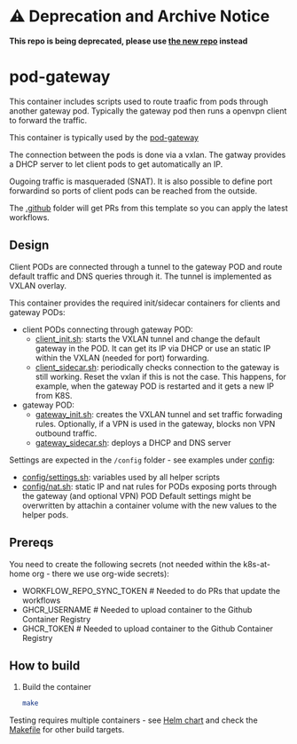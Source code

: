 # ⚠️ Deprecation and Archive Notice

**This repo is being deprecated, please use [the new repo](https://github.com/angelnu/pod-gateway) instead**

# pod-gateway

This container includes scripts used to route traafic from pods through another gateway pod. Typically
the gateway pod then runs a openvpn client to forward the traffic.

This container is typically used by the [pod-gateway]()

The connection between the pods is done via a vxlan. The gatway provides a DHCP server to let client
pods to get automatically an IP.

Ougoing traffic is masqueraded (SNAT). It is also possible to define port forwardind so ports of client
pods can be reached from the outside.

The [.github](.github) folder will get PRs from this template so you can apply the latest workflows.

## Design

Client PODs are connected through a tunnel to the gateway POD and route default traffic and DNS queries
through it. The tunnel is implemented as VXLAN overlay.

This container provides the required init/sidecar containers for clients and gateway PODs:
- client PODs connecting through gateway POD:
   - [client_init.sh](bin/client_init.sh): starts the VXLAN tunnel and change the default gateway
     in the POD. It can get its IP via DHCP or use an static IP within the VXLAN (needed for port)
     forwarding.
   - [client_sidecar.sh](bin/client_sidecar.sh): periodically checks connection to the gateway is still
     working. Reset the vxlan if this is not the case. This happens, for example, when the gateway POD
     is restarted and it gets a new IP from K8S.
- gateway POD:
   - [gateway_init.sh](bin/gateway_init.sh): creates the VXLAN tunnel and set traffic forwading rules.
     Optionally, if a VPN is used in the gateway, blocks non VPN outbound traffic.
   - [gateway_sidecar.sh](bin/gateway_sidecar.sh): deploys a DHCP and DNS server

Settings are expected in the `/config` folder - see examples under [config](config):
- [config/settings.sh](config/settings.sh): variables used by all helper scripts
- [config/nat.sh](config/nat.sh): static IP and nat rules for PODs exposing ports through the gateway (and optional VPN) POD
Default settings might be overwritten by attachin a container volume with the new values to the helper pods.

## Prereqs

You need to create the following secrets (not needed within the k8s-at-home org - there we use org-wide secrets):
- WORKFLOW_REPO_SYNC_TOKEN # Needed to do PRs that update the workflows
- GHCR_USERNAME # Needed to upload container to the Github Container Registry
- GHCR_TOKEN # Needed to upload container to the Github Container Registry

## How to build

1. Build the container
   ```bash
   make
   ```

Testing requires multiple containers - see
[Helm chart](https://github.com/k8s-at-home/charts/tree/master/charts/stable/pod-gateway-setter)
and check the [Makefile](Makefile) for other build targets.


